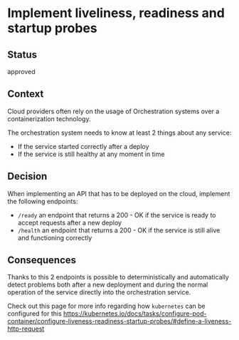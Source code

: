 # Implement liveliness, readiness and startup probes

## Status

approved

## Context

Cloud providers often rely on the usage of Orchestration systems
over a containerization technology.

The orchestration system needs to know at least 2 things about any service:
* If the service started correctly after a deploy
* If the service is still healthy at any moment in time

## Decision

When implementing an API that has to be deployed on the cloud,
implement the following endpoints:
* `/ready` an endpoint that returns a 200 - OK if the service is ready to
accept requests after a new deploy
* `/health` an endpoint that returns a 200 - OK if the service is still alive
and functioning correctly


## Consequences

Thanks to this 2 endpoints is possible to deterministically and automatically
detect problems both after a new deployment and during the normal operation 
of the service directly into the orchestration service.

Check out this page for more info regarding how `kubernetes` can be configured
for this https://kubernetes.io/docs/tasks/configure-pod-container/configure-liveness-readiness-startup-probes/#define-a-liveness-http-request
